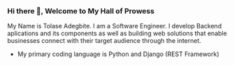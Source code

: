 ### Hi there 👋, Welcome to My Hall of Prowess 
My Name is Tolase Adegbite. I am a Software Engineer. I develop Backend aplications and its components as well as building web solutions that enable businesses connect with their target audience through the internet.

- My primary coding language is Python and Django (REST Framework)
